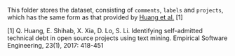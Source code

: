 This folder stores the dataset, consisting of `comments`, `labels` and `projects`, which has the same form as that provided by [Huang et al.](https://github.com/tkdsheep/TechnicalDebt) [1]

[1] Q. Huang, E. Shihab, X. Xia, D. Lo, S. Li. Identifying self-admitted technical debt in open source projects using text mining. Empirical Software Engineering, 23(1), 2017: 418-451